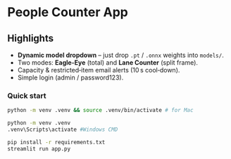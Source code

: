 # People Counter App

## Highlights
* **Dynamic model dropdown** – just drop `.pt` / `.onnx` weights into `models/`.
* Two modes: **Eagle‑Eye** (total) and **Lane Counter** (split frame).
* Capacity & restricted‑item email alerts (10 s cool‑down).
* Simple login (admin / password123).

### Quick start
```bash
python -m venv .venv && source .venv/bin/activate # for Mac
```
```bash
python -m venv .venv
.venv\Scripts\activate #Windows CMD
```
```bash
pip install -r requirements.txt
streamlit run app.py
```
